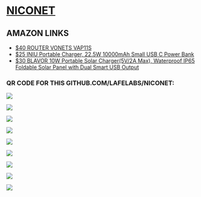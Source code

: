 # [NICONET](https://github.com/lafelabs/niconet)

## AMAZON LINKS

 - [$40 ROUTER VONETS VAP11S](https://www.amazon.com/dp/B08YR9WLTF/)
 - [$25 INIU Portable Charger, 22.5W 10000mAh Small USB C Power Bank](https://www.amazon.com/dp/B09176JCKZ)
 - [$30 BLAVOR 10W Portable Solar Charger(5V/2A Max), Waterproof IP65 Foldable Solar Panel with Dual Smart USB Output](https://www.amazon.com/dp/B0BJDBQXQ3)

### QR CODE FOR THIS GITHUB.COM/LAFELABS/NICONET: 

![](https://raw.githubusercontent.com/LafeLabs/niconet/main/trashmagic/qrcode.png)

![](https://raw.githubusercontent.com/LafeLabs/niconet/main/trashmagic/batterybox.png)

![](https://raw.githubusercontent.com/LafeLabs/niconet/main/trashmagic/batterybox2.png)

![](https://raw.githubusercontent.com/LafeLabs/niconet/main/trashmagic/routerbatt.png)

![](https://raw.githubusercontent.com/LafeLabs/niconet/main/trashmagic/routerbatt2.png)

![](https://raw.githubusercontent.com/LafeLabs/niconet/main/trashmagic/routerbox.png)

![](https://raw.githubusercontent.com/LafeLabs/niconet/main/trashmagic/solar1.png)

![](https://raw.githubusercontent.com/LafeLabs/niconet/main/trashmagic/solar2.png)

![](https://raw.githubusercontent.com/LafeLabs/niconet/main/trashmagic/solar3.png)




